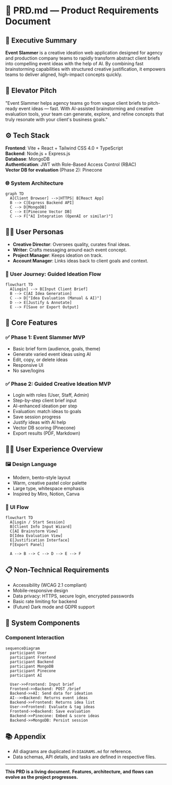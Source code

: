 # 📘 PRD.md — Product Requirements Document

## 🧠 Executive Summary

**Event Slammer** is a creative ideation web application designed for agency and production company teams to rapidly transform abstract client briefs into compelling event ideas with the help of AI. By combining fast brainstorming capabilities with structured creative justification, it empowers teams to deliver aligned, high-impact concepts quickly.

## 🚀 Elevator Pitch

"Event Slammer helps agency teams go from vague client briefs to pitch-ready event ideas — fast. With AI-assisted brainstorming and creative evaluation tools, your team can generate, explore, and refine concepts that truly resonate with your client's business goals."

## ⚙️ Tech Stack

**Frontend**: Vite + React + Tailwind CSS 4.0 + TypeScript\
**Backend**: Node.js + Express.js\
**Database**: MongoDB\
**Authentication**: JWT with Role-Based Access Control (RBAC)\
**Vector DB for evaluation** (Phase 2): Pinecone

### 🌐 System Architecture

```mermaid
graph TD
  A[Client Browser] -->|HTTPS| B[React App]
  B --> C[Express Backend API]
  C --> D[MongoDB]
  C --> E[Pinecone Vector DB]
  C --> F["AI Integration (OpenAI or similar)"]
```

## 🧑‍💼 User Personas

- **Creative Director**: Oversees quality, curates final ideas.
- **Writer**: Crafts messaging around each event concept.
- **Project Manager**: Keeps ideation on track.
- **Account Manager**: Links ideas back to client goals and context.

### 👣 User Journey: Guided Ideation Flow

```mermaid
flowchart TD
  A[Login] --> B[Input Client Brief]
  B --> C[AI Idea Generation]
  C --> D["Idea Evaluation (Manual & AI)"]
  D --> E[Justify & Annotate]
  E --> F[Save or Export Output]
```

## 🧩 Core Features

### ✅ Phase 1: Event Slammer MVP

- Basic brief form (audience, goals, theme)
- Generate varied event ideas using AI
- Edit, copy, or delete ideas
- Responsive UI
- No save/logins

### ✅ Phase 2: Guided Creative Ideation MVP

- Login with roles (User, Staff, Admin)
- Step-by-step client brief input
- AI-enhanced ideation per step
- Evaluation: match ideas to goals
- Save session progress
- Justify ideas with AI help
- Vector DB scoring (Pinecone)
- Export results (PDF, Markdown)

## 🧑‍💻 User Experience Overview

### 🖼️ Design Language

- Modern, bento-style layout
- Warm, creative pastel color palette
- Large type, whitespace emphasis
- Inspired by Miro, Notion, Canva

### 🧭 UI Flow

```mermaid
flowchart TD
  A[Login / Start Session]
  B[Client Info Input Wizard]
  C[AI Brainstorm View]
  D[Idea Evaluation View]
  E[Justification Interface]
  F[Export Panel]

  A --> B --> C --> D --> E --> F
```

## 📋 Non-Technical Requirements

- Accessibility (WCAG 2.1 compliant)
- Mobile-responsive design
- Data privacy: HTTPS, secure login, encrypted passwords
- Basic rate limiting for backend
- (Future) Dark mode and GDPR support

## 🧱 System Components

### Component Interaction

```mermaid
sequenceDiagram
  participant User
  participant Frontend
  participant Backend
  participant MongoDB
  participant Pinecone
  participant AI

  User->>Frontend: Input brief
  Frontend->>Backend: POST /brief
  Backend->>AI: Send data for ideation
  AI-->>Backend: Returns event ideas
  Backend->>Frontend: Returns idea list
  User->>Frontend: Evaluate & tag ideas
  Frontend->>Backend: Save evaluation
  Backend->>Pinecone: Embed & score ideas
  Backend->>MongoDB: Persist session
```

## 📚 Appendix

- All diagrams are duplicated in `DIAGRAMS.md` for reference.
- Data schemas, API details, and tasks are defined in respective files.

---

**This PRD is a living document. Features, architecture, and flows can evolve as the project progresses.**

